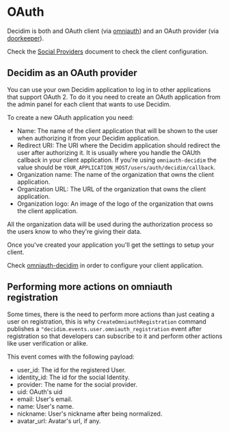 # OAuth

Decidim is both and OAuth client (via [omniauth](https://github.com/omniauth/omniauth)) and an OAuth provider (via [doorkeeper](https://github.com/doorkeeper-gem/doorkeeper)).

Check the [Social Providers](https://github.com/decidim/decidim/blob/master/docs/services/social_providers.md) document to check the client configuration.

## Decidim as an OAuth provider

You can use your own Decidim application to log in to other applications that support OAuth 2. To do it you need to create an OAuth application from the admin panel for each client that wants to use Decidim.

To create a new OAuth application you need:

* Name: The name of the client application that will be shown to the user when authorizing it from your Decidim application.
* Redirect URI: The URI where the Decidim application should redirect the user after authorizing it. It is usually where you handle the OAUth callback in your client application. If you're using `omniauth-decidim` the value should be `YOUR_APPLICATION_HOST/users/auth/decidim/callback`.
* Organization name: The name of the organization that owns the client application.
* Organization URL: The URL of the organization that owns the client application.
* Organization logo: An image of the logo of the organization that owns the client application.

All the organization data will be used during the authorization process so the users know to who they're giving their data.

Once you've created your application you'll get the settings to setup your client.

Check [omniauth-decidim](https://github.com/decidim/omniauth-decidim) in order to configure your client application.

## Performing more actions on omniauth registration

Some times, there is the need to perform more actions than just ceating a user on registration, this is why `CreateOmniauthRegistration` command publishes a `"decidim.events.user.omniauth_registration` event after registration so that developers can subscribe to it and perform other actions like user verification or alike.

This event comes with the following payload:

* user_id: The id for the registered User.
* identity_id: The id for the social Identity.
* provider: The name for the social provider.
* uid: OAuth's uid
* email: User's email.
* name: User's name.
* nickname: User's nickname after being normalized.
* avatar_url: Avatar's url, if any.
